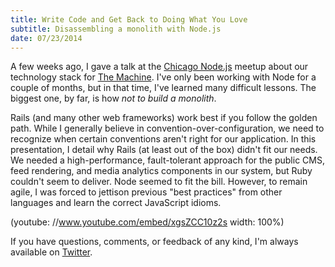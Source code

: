 ```yaml
---
title: Write Code and Get Back to Doing What You Love
subtitle: Disassembling a monolith with Node.js
date: 07/23/2014
---
```

A few weeks ago, I gave a talk at the [Chicago Node.js](http://www.meetup.com/Chicago-Nodejs) meetup about our technology stack for [The Machine](http://machine.fm). I've only been working with Node for a couple of months, but in that time, I've learned many difficult lessons. The biggest one, by far, is how *not to build a monolith*.

Rails (and many other web frameworks) work best if you follow the golden path. While I generally believe in convention-over-configuration, we need to recognize when certain conventions aren't right for our application. In this presentation, I detail why Rails (at least out of the box) didn't fit our needs. We needed a high-performance, fault-tolerant approach for the public CMS, feed rendering, and media analytics components in our system, but Ruby couldn't seem to deliver. Node seemed to fit the bill. However, to remain agile, I was forced to jettison previous "best practices" from other languages and learn the correct JavaScript idioms.

(youtube: //www.youtube.com/embed/xgsZCC10z2s width: 100%)

If you have questions, comments, or feedback of any kind, I'm always available on [Twitter](http://twitter.com/nicholaswyoung).

